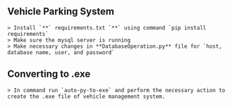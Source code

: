## Vehicle Parking System
    > Install `**` requirements.txt `**` using command `pip install requirements`
    > Make sure the mysql server is running
    > Make necessary changes in **DatabaseOperation.py** file for `host, database name, user, and password`

## Converting to .exe

    > In command run `auto-py-to-exe` and perform the necessary action to create the .exe file of vehicle management system.
